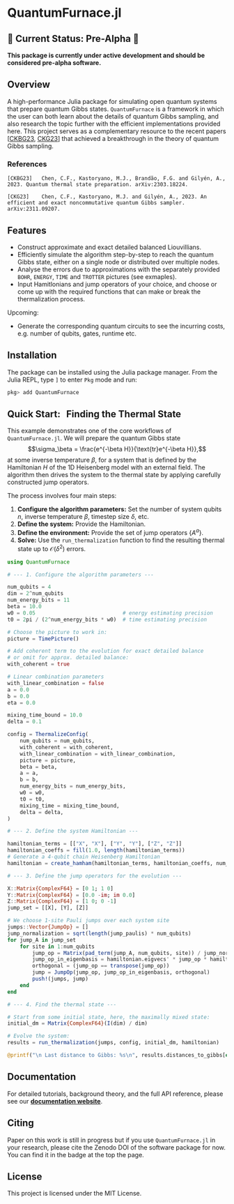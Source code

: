 # QuantumFurnace.jl

## 🚧 Current Status: Pre-Alpha 🚧

**This package is currently under active development and should be considered pre-alpha software.**

## Overview
A high-performance Julia package for simulating open quantum systems that prepare quantum Gibbs states. `QuantumFurnace` is a framework in which the user can both learn about the details of quantum Gibbs sampling, and also research the topic further with the efficient implementations provided here. This project serves as a complementary resource to the recent papers [[CKBG23](#references), [CKG23](#references)] that achieved a breakthrough in the theory of quantum Gibbs sampling. 

### References
    [CKBG23]   Chen, C.F., Kastoryano, M.J., Brandão, F.G. and Gilyén, A., 2023. Quantum thermal state preparation. arXiv:2303.18224.

    [CKG23]    Chen, C.F., Kastoryano, M.J. and Gilyén, A., 2023. An efficient and exact noncommutative quantum Gibbs sampler. arXiv:2311.09207.

## Features
- Construct approximate and exact detailed balanced Liouvillians.
- Efficiently simulate the algorithm step-by-step to reach the quantum Gibbs state, either on a single node or  distributed over multiple nodes.
- Analyse the errors due to approximations with the separately provided `BOHR`, `ENERGY`, `TIME` and `TROTTER` pictures (see exmaples).
- Input Hamitlonians and jump operators of your choice, and choose or come up with the required functions that can make or break the thermalization process.

Upcoming:
- Generate the corresponding quantum circuits to see the incurring costs, e.g. number of qubits, gates, runtime etc.

## Installation

The package can be installed using the Julia package manager. From the Julia REPL, type `]` to enter `Pkg` mode and run:

```julia
pkg> add QuantumFurnace
```
## Quick Start: $\,$ Finding the Thermal State
This example demonstrates one of the core workflows of `QuantumFurnace.jl`. We will prepare the quantum Gibbs state 
$$\sigma_\beta = \frac{e^{-\beta H}}{\text{tr}e^{-\beta H}},$$
at some inverse temperature $\beta$, for a system that is defined by the Hamiltonian $H$ of the 1D Heisenberg model with an external field. The algorithm then drives the system to the thermal state by applying carefully constructed jump operators.

The process involves four main steps:

1.  **Configure the algorithm parameters:** Set the number of system qubits $n$, inverse temperature $\beta$, timestep size $\delta$, etc.
2. **Define the system:** Provide the Hamiltonian.
3. **Define the environment:** Provide the set of jump operators $\{A^a\}$.
4. **Solve:** Use the `run_thermalization` function to find the resulting thermal state up to $\mathcal{O}(\delta^2)$ errors.


```julia
using QuantumFurnace

# --- 1. Configure the algorithm parameters ---

num_qubits = 4
dim = 2^num_qubits
num_energy_bits = 11
beta = 10.0
w0 = 0.05                            # energy estimating precision
t0 = 2pi / (2^num_energy_bits * w0)  # time estimating precision

# Choose the picture to work in:
picture = TimePicture()

# Add coherent term to the evolution for exact detailed balance
# or omit for approx. detailed balance:
with_coherent = true

# Linear combination parameters
with_linear_combination = false
a = 0.0
b = 0.0
eta = 0.0

mixing_time_bound = 10.0
delta = 0.1

config = ThermalizeConfig(
    num_qubits = num_qubits, 
    with_coherent = with_coherent,
    with_linear_combination = with_linear_combination, 
    picture = picture,
    beta = beta,
    a = a,
    b = b,
    num_energy_bits = num_energy_bits,
    w0 = w0,
    t0 = t0,
    mixing_time = mixing_time_bound,
    delta = delta,
)

# --- 2. Define the system Hamiltonian ---

hamiltonian_terms = [["X", "X"], ["Y", "Y"], ["Z", "Z"]]
hamiltonian_coeffs = fill(1.0, length(hamiltonian_terms))
# Generate a 4-qubit chain Heisenberg Hamiltonian
hamiltonian = create_hamham(hamiltonian_terms, hamiltonian_coeffs, num_qubits)

# --- 3. Define the jump operators for the evolution ---

X::Matrix{ComplexF64} = [0 1; 1 0]
Y::Matrix{ComplexF64} = [0.0 -im; im 0.0]
Z::Matrix{ComplexF64} = [1 0; 0 -1]
jump_set = [[X], [Y], [Z]]

# We choose 1-site Pauli jumps over each system site
jumps::Vector{JumpOp} = []
jump_normalization = sqrt(length(jump_paulis) * num_qubits)
for jump_A in jump_set
    for site in 1:num_qubits
        jump_op = Matrix(pad_term(jump_A, num_qubits, site)) / jump_normalization
        jump_op_in_eigenbasis = hamiltonian.eigvecs' * jump_op * hamiltonian.eigvecs
        orthogonal = (jump_op == transpose(jump_op))
        jump = JumpOp(jump_op, jump_op_in_eigenbasis, orthogonal) 
        push!(jumps, jump)
    end
end

# --- 4. Find the thermal state ---

# Start from some initial state, here, the maximally mixed state:
initial_dm = Matrix{ComplexF64}(I(dim) / dim)

# Evolve the system:
results = run_thermalization(jumps, config, initial_dm, hamiltonian)

@printf("\n Last distance to Gibbs: %s\n", results.distances_to_gibbs[end])
```

## Documentation
For detailed tutorials, background theory, and the full API reference, please see our **[documentation website](https://tembence.github.io/QuantumFurnace.jl/)**.

## Citing
Paper on this work is still in progress but if you use `QuantumFurnace.jl` in your research, please cite the Zenodo DOI of the software package for now. You can find it in the badge at the top the page.

## License

This project is licensed under the MIT License.